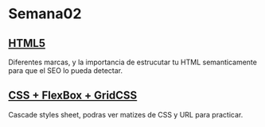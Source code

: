 # Semana02
 ## [HTML5](https://github.com/VGamezz19/skylab-curso/tree/dev/course/semana02/readme/HTML.MD) 

Diferentes marcas, y la importancia de estrucutar tu HTML semanticamente para que el SEO lo pueda detectar.

 ## [CSS + FlexBox + GridCSS](https://github.com/VGamezz19/skylab-curso/tree/dev/course/semana02/readme/CSS.MD) 

Cascade styles sheet, podras ver matizes de CSS y URL para practicar.